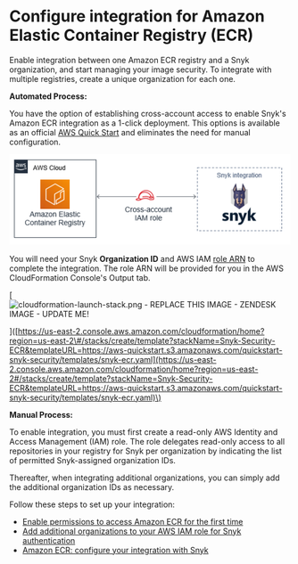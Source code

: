 # Configure integration for Amazon Elastic Container Registry \(ECR\)

Enable integration between one Amazon ECR registry and a Snyk organization, and start managing your image security. To integrate with multiple registries, create a unique organization for each one.

**Automated Process:**

You have the option of establishing cross-account access to enable Snyk's Amazon ECR integration as a 1-click deployment. This options is available as an official [AWS Quick Start](https://github.com/aws-quickstart/quickstart-snyk-security) and eliminates the need for manual configuration.

![](../../../.gitbook/assets/quickstart-snyk-security-ecr.png)

You will need your Snyk **Organization ID** and AWS IAM [role ARN](https://docs.aws.amazon.com/IAM/latest/UserGuide/reference_identifiers.html#identifiers-arns) to complete the integration. The role ARN will be provided for you in the AWS CloudFormation Console's Output tab.

\[![cloudformation-launch-stack.png - REPLACE THIS IMAGE - ZENDESK IMAGE - UPDATE ME!](https://support.snyk.io/hc/article_attachments/360010120798/cloudformation-launch-stack.png)

\]\([https://us-east-2.console.aws.amazon.com/cloudformation/home?region=us-east-2\#/stacks/create/template?stackName=Snyk-Security-ECR&templateURL=https://aws-quickstart.s3.amazonaws.com/quickstart-snyk-security/templates/snyk-ecr.yaml](https://us-east-2.console.aws.amazon.com/cloudformation/home?region=us-east-2#/stacks/create/template?stackName=Snyk-Security-ECR&templateURL=https://aws-quickstart.s3.amazonaws.com/quickstart-snyk-security/templates/snyk-ecr.yaml)\)

**Manual Process:**

To enable integration, you must first create a read-only AWS Identity and Access Management \(IAM\) role. The role delegates read-only access to all repositories in your registry for Snyk per organization by indicating the list of permitted Snyk-assigned organization IDs.

Thereafter, when integrating additional organizations, you can simply add the additional organization IDs as necessary.

Follow these steps to set up your integration:

* [Enable permissions to access Amazon ECR for the first time](https://support.snyk.io/hc/articles/360003947017#UUID-a8420931-6623-3dd4-faac-b5245b325ebf)
* [Add additional organizations to your AWS IAM role for Snyk authentication](https://support.snyk.io/hc/articles/360003947037#UUID-4e0116d9-dbb0-0a25-24de-406e3658c6ae)
* [Amazon ECR: configure your integration with Snyk](https://support.snyk.io/hc/articles/360003947057#UUID-2f4b05ad-e072-0883-b6e8-453f8a2702ea)

